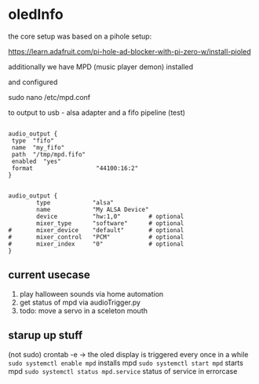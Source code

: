 # oledInfo

the core setup was based on a pihole setup:

https://learn.adafruit.com/pi-hole-ad-blocker-with-pi-zero-w/install-pioled


additionally we have MPD (music player demon) installed

and configured 

sudo nano /etc/mpd.conf

to output to usb - alsa adapter and a fifo pipeline (test)

```

audio_output {
 type  "fifo"
 name  "my_fifo"
 path  "/tmp/mpd.fifo"
 enabled  "yes"
 format                  "44100:16:2"
}


audio_output {
        type            "alsa"
        name            "My ALSA Device"
        device          "hw:1,0"        # optional
        mixer_type      "software"      # optional
#       mixer_device    "default"       # optional
#       mixer_control   "PCM"           # optional
#       mixer_index     "0"             # optional
}

```


## current usecase

1. play halloween sounds via home automation
2. get status of mpd via audioTrigger.py
3. todo: move a servo in a sceleton mouth


## starup up stuff

(not sudo) crontab -e
-> the oled display is triggered every once in a while
`sudo systemctl enable mpd` installs mpd
`sudo systemctl start mpd` starts mpd
`sudo systemctl status mpd.service` status of service in errorcase





